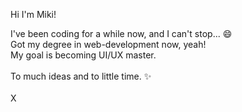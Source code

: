 Hi I'm Miki!

I've been coding for a while now, and I can't stop... 😄
<br>
Got my degree in web-development now, yeah!
<br>
My goal is becoming UI/UX master.
<br><br>
To much ideas and to little time. ✨
<br><br>
X
